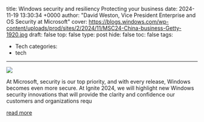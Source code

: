 title: Windows security and resiliency Protecting your business
date: 2024-11-19 13:30:34 +0000
author: "David Weston, Vice President Enterprise and OS Security at Microsoft"
cover: https://blogs.windows.com/wp-content/uploads/prod/sites/2/2024/11/MSC24-China-business-Getty-1920.jpg
draft: false
top: false
type: post
hide: false
toc: false
tags:
  - Tech
categories:
  - tech
---

![](https://blogs.windows.com/wp-content/uploads/prod/sites/2/2024/11/MSC24-China-business-Getty-1920.jpg)

At Microsoft, security is our top priority, and with every release, Windows becomes even more secure. At Ignite 2024, we will highlight new Windows security innovations that will provide the clarity and confidence our customers and organizations requ

[read more](https://blogs.windows.com/windowsexperience/2024/11/19/windows-security-and-resiliency-protecting-your-business/)
